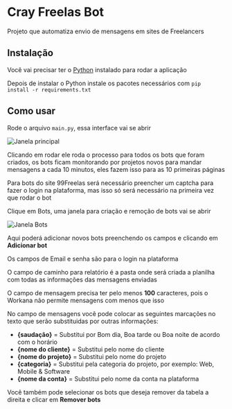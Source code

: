 # Cray Freelas Bot

Projeto que automatiza envio de mensagens em sites de Freelancers

## Instalação

Você vai precisar ter o [Python](https://www.python.org/) instalado para rodar a aplicação

Depois de instalar o Python instale os pacotes necessários com `pip install -r requirements.txt`

## Como usar

Rode o arquivo `main.py`, essa interface vai se abrir

![Janela principal](https://cray-freelas-bot.readthedocs.io/pt/latest/assets/main-window.png)

Clicando em rodar ele roda o processo para todos os bots que foram criados, os bots
ficam monitorando por projetos novos para mandar mensagens a cada 10 minutos,
eles fazem isso para as 10 primeiras páginas

Para bots do site 99Freelas será necessário preencher um captcha para fazer o login
na plataforma, mas isso só será necessário na primeira vez que rodar o bot

Clique em Bots, uma janela para criação e remoção de bots vai se abrir

![Janela Bots](https://cray-freelas-bot.readthedocs.io/pt/latest/assets/bots-window.png)

Aqui poderá adicionar novos bots preenchendo os campos e clicando em __Adicionar bot__

Os campos de Email e senha são para o login na plataforma

O campo de caminho para relatório é a pasta onde será criada a planilha com todas
as informações das mensagens enviadas

O campo de mensagem precisa ter pelo menos __100__ caracteres, pois o Workana não permite mensagens com menos que isso

No campo de mensagens você pode colocar as seguintes marcações no texto que serão
substituidas por outras informações:

- __{saudação}__ = Substitui por Bom dia, Boa tarde ou Boa noite de acordo com o horário
- __{nome do cliente}__ = Substitui pelo nome do cliente
- __{nome do projeto}__ = Substitui pelo nome do projeto
- __{categoria}__ = Substitui pela categoria do projeto, por exemplo: Web, Mobile & Software
- __{nome da conta}__ = Substitui pelo nome da conta na plataforma

Você também pode selecionar os bots que deseja remover da tabela a direita e clicar em __Remover bots__
